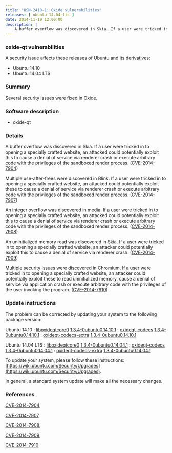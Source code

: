 ```yaml
---
title: "USN-2410-1: Oxide vulnerabilities"
releases: [ ubuntu-14.04-lts ]
date: 2014-11-19 12:00:00
description: |
    A buffer overflow was discovered in Skia. If a user were tricked in to opening a specially crafted website, an attacked could potentially exploit this to cause a denial of service via renderer crash or execute arbitrary code with the privileges of the sandboxed render process. ([CVE-2014-7904](http://people.ubuntu.com/~ubuntu-security/cve/CVE-2014-7904))
--- 
```

 
### oxide-qt vulnerabilities

A security issue affects these releases of Ubuntu and its derivatives:

* Ubuntu 14.10
* Ubuntu 14.04 LTS

### Summary

Several security issues were fixed in Oxide. 

### Software description

* oxide-qt 

### Details

A buffer overflow was discovered in Skia. If a user were tricked in to opening a specially crafted website, an attacked could potentially exploit this to cause a denial of service via renderer crash or execute arbitrary code with the privileges of the sandboxed render process. ([CVE-2014-7904](http://people.ubuntu.com/~ubuntu-security/cve/CVE-2014-7904))

Multiple use-after-frees were discovered in Blink. If a user were tricked in to opening a specially crafted website, an attacked could potentially exploit these to cause a denial of service via renderer crash or execute arbitrary code with the privileges of the sandboxed render process. ([CVE-2014-7907](http://people.ubuntu.com/~ubuntu-security/cve/CVE-2014-7907))

An integer overflow was discovered in media. If a user were tricked in to opening a specially crafted website, an attacked could potentially exploit this to cause a denial of service via renderer crash or execute arbitrary code with the privileges of the sandboxed render process. ([CVE-2014-7908](http://people.ubuntu.com/~ubuntu-security/cve/CVE-2014-7908))

An uninitialized memory read was discovered in Skia. If a user were tricked in to opening a specially crafted website, an attacker could potentially exploit this to cause a denial of service via renderer crash. ([CVE-2014-7909](http://people.ubuntu.com/~ubuntu-security/cve/CVE-2014-7909))

Multiple security issues were discovered in Chromium. If a user were tricked in to opening a specially crafted website, an attacker could potentially exploit these to read uninitialized memory, cause a denial of service via application crash or execute arbitrary code with the privileges of the user invoking the program. ([CVE-2014-7910](http://people.ubuntu.com/~ubuntu-security/cve/CVE-2014-7910)) 

### Update instructions

The problem can be corrected by updating your system to the following package version:

Ubuntu 14.10
 : [liboxideqtcore0](https://launchpad.net/ubuntu/+source/oxide-qt) <span> [1.3.4-0ubuntu0.14.10.1](https://launchpad.net/ubuntu/+source/oxide-qt/1.3.4-0ubuntu0.14.10.1) </span> 
 : [oxideqt-codecs](https://launchpad.net/ubuntu/+source/oxide-qt) <span> [1.3.4-0ubuntu0.14.10.1](https://launchpad.net/ubuntu/+source/oxide-qt/1.3.4-0ubuntu0.14.10.1) </span> 
 : [oxideqt-codecs-extra](https://launchpad.net/ubuntu/+source/oxide-qt) <span> [1.3.4-0ubuntu0.14.10.1](https://launchpad.net/ubuntu/+source/oxide-qt/1.3.4-0ubuntu0.14.10.1) </span> 

Ubuntu 14.04 LTS
 : [liboxideqtcore0](https://launchpad.net/ubuntu/+source/oxide-qt) <span> [1.3.4-0ubuntu0.14.04.1](https://launchpad.net/ubuntu/+source/oxide-qt/1.3.4-0ubuntu0.14.04.1) </span> 
 : [oxideqt-codecs](https://launchpad.net/ubuntu/+source/oxide-qt) <span> [1.3.4-0ubuntu0.14.04.1](https://launchpad.net/ubuntu/+source/oxide-qt/1.3.4-0ubuntu0.14.04.1) </span> 
 : [oxideqt-codecs-extra](https://launchpad.net/ubuntu/+source/oxide-qt) <span> [1.3.4-0ubuntu0.14.04.1](https://launchpad.net/ubuntu/+source/oxide-qt/1.3.4-0ubuntu0.14.04.1) </span> 

To update your system, please follow these instructions: [https://wiki.ubuntu.com/Security/Upgrades](https://wiki.ubuntu.com/Security/Upgrades).

In general, a standard system update will make all the necessary changes. 

### References

 [CVE-2014-7904](http://people.ubuntu.com/~ubuntu-security/cve/CVE-2014-7904), 

 [CVE-2014-7907](http://people.ubuntu.com/~ubuntu-security/cve/CVE-2014-7907), 

 [CVE-2014-7908](http://people.ubuntu.com/~ubuntu-security/cve/CVE-2014-7908), 

 [CVE-2014-7909](http://people.ubuntu.com/~ubuntu-security/cve/CVE-2014-7909), 

 [CVE-2014-7910](http://people.ubuntu.com/~ubuntu-security/cve/CVE-2014-7910)
 
